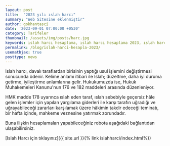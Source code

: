 ```yaml
---
layout: post
title:  "2023 yılı ıslah harcı"
summary: "Web Sitesine eklenmiştir"
author: gokhantasci
date: '2023-09-01 07:00:00 +0530'
category: Tarifeler
thumbnail: /assets/img/posts/harc.jpg
keywords: ıslah harcı hesaplama, ıslah harcı hesaplama 2023, ıslah harcı, ıslah harç hesaplama, islah harci hesaplama, ıslah harcı nasıl hesaplanır, yenileme harcı
permalink: /blog/islah-harci-hesapla-2023/
usemathjax: true
posttype: news
---
```


Islah harcı, davalı taraflardan birisinin yaptığı usul işlemini değiştirmesi sonucunda ödenir. Kelime anlamı itibari ile Islah; düzeltme, daha iyi duruma getirme, iyileştirme anlamlarına gelir. Hukukumuzda ise, Hukuk Muhakemeleri Kanunu'nun 176 ve 182 maddeleri arasında düzenleniyor.

HMK madde 178 uyarınca ıslah eden taraf, ıslah sebebiyle geçersiz hâle gelen işlemler için yapılan yargılama giderleri ile karşı tarafın uğradığı ve uğrayabileceği zararları karşılamak üzere hâkimin takdir edeceği teminatı, bir hafta içinde, mahkeme veznesine yatırmak zorundadır.

Buna ilişkin hesaplamaları yapabileceğiniz robota aşağıdaki bağlantıdan ulaşabilirsiniz.


[Islah Harcı için tıklayınız]({{ site.url }}{% link islahharci/index.html%})